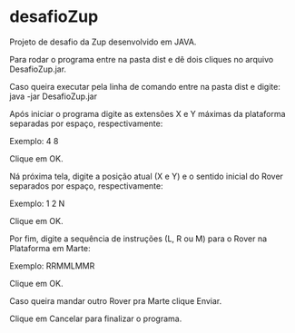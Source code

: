# desafioZup
Projeto de desafio da Zup desenvolvido em JAVA.


Para rodar o programa entre na pasta dist e dê dois cliques no arquivo DesafioZup.jar.

Caso queira executar pela linha de comando entre na pasta dist e digite: java -jar DesafioZup.jar

Após iniciar o programa digite as extensões X e Y máximas da plataforma separadas por espaço, respectivamente:

Exemplo: 4 8

Clique em OK.

Ná próxima tela, digite a posição atual (X e Y) e o sentido inicial do Rover separados por espaço, respectivamente:

Exemplo: 1 2 N

Clique em OK.

Por fim, digite a sequência de instruções (L, R ou M) para o Rover na Plataforma em Marte:

Exemplo: RRMMLMMR

Clique em OK.

Caso queira mandar outro Rover pra Marte clique Enviar.

Clique em Cancelar para finalizar o programa.
